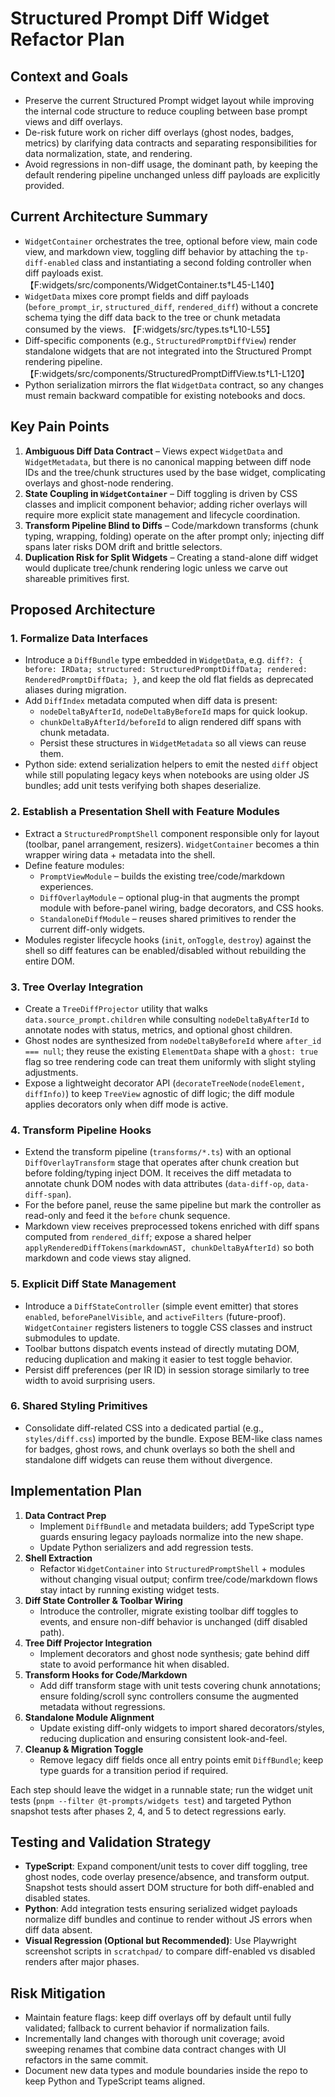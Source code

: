 # Structured Prompt Diff Widget Refactor Plan

## Context and Goals
- Preserve the current Structured Prompt widget layout while improving the internal code structure to reduce coupling between base prompt views and diff overlays.
- De-risk future work on richer diff overlays (ghost nodes, badges, metrics) by clarifying data contracts and separating responsibilities for data normalization, state, and rendering.
- Avoid regressions in non-diff usage, the dominant path, by keeping the default rendering pipeline unchanged unless diff payloads are explicitly provided.

## Current Architecture Summary
- `WidgetContainer` orchestrates the tree, optional before view, main code view, and markdown view, toggling diff behavior by attaching the `tp-diff-enabled` class and instantiating a second folding controller when diff payloads exist. 【F:widgets/src/components/WidgetContainer.ts†L45-L140】
- `WidgetData` mixes core prompt fields and diff payloads (`before_prompt_ir`, `structured_diff`, `rendered_diff`) without a concrete schema tying the diff data back to the tree or chunk metadata consumed by the views. 【F:widgets/src/types.ts†L10-L55】
- Diff-specific components (e.g., `StructuredPromptDiffView`) render standalone widgets that are not integrated into the Structured Prompt rendering pipeline. 【F:widgets/src/components/StructuredPromptDiffView.ts†L1-L120】
- Python serialization mirrors the flat `WidgetData` contract, so any changes must remain backward compatible for existing notebooks and docs.

## Key Pain Points
1. **Ambiguous Diff Data Contract** – Views expect `WidgetData` and `WidgetMetadata`, but there is no canonical mapping between diff node IDs and the tree/chunk structures used by the base widget, complicating overlays and ghost-node rendering.
2. **State Coupling in `WidgetContainer`** – Diff toggling is driven by CSS classes and implicit component behavior; adding richer overlays will require more explicit state management and lifecycle coordination.
3. **Transform Pipeline Blind to Diffs** – Code/markdown transforms (chunk typing, wrapping, folding) operate on the after prompt only; injecting diff spans later risks DOM drift and brittle selectors.
4. **Duplication Risk for Split Widgets** – Creating a stand-alone diff widget would duplicate tree/chunk rendering logic unless we carve out shareable primitives first.

## Proposed Architecture
### 1. Formalize Data Interfaces
- Introduce a `DiffBundle` type embedded in `WidgetData`, e.g. `diff?: { before: IRData; structured: StructuredPromptDiffData; rendered: RenderedPromptDiffData; }`, and keep the old flat fields as deprecated aliases during migration.
- Add `DiffIndex` metadata computed when diff data is present:
  - `nodeDeltaByAfterId`, `nodeDeltaByBeforeId` maps for quick lookup.
  - `chunkDeltaByAfterId/beforeId` to align rendered diff spans with chunk metadata.
  - Persist these structures in `WidgetMetadata` so all views can reuse them.
- Python side: extend serialization helpers to emit the nested `diff` object while still populating legacy keys when notebooks are using older JS bundles; add unit tests verifying both shapes deserialize.

### 2. Establish a Presentation Shell with Feature Modules
- Extract a `StructuredPromptShell` component responsible only for layout (toolbar, panel arrangement, resizers). `WidgetContainer` becomes a thin wrapper wiring data + metadata into the shell.
- Define feature modules:
  - `PromptViewModule` – builds the existing tree/code/markdown experiences.
  - `DiffOverlayModule` – optional plug-in that augments the prompt module with before-panel wiring, badge decorators, and CSS hooks.
  - `StandaloneDiffModule` – reuses shared primitives to render the current diff-only widgets.
- Modules register lifecycle hooks (`init`, `onToggle`, `destroy`) against the shell so diff features can be enabled/disabled without rebuilding the entire DOM.

### 3. Tree Overlay Integration
- Create a `TreeDiffProjector` utility that walks `data.source_prompt.children` while consulting `nodeDeltaByAfterId` to annotate nodes with status, metrics, and optional ghost children.
- Ghost nodes are synthesized from `nodeDeltaByBeforeId` where `after_id === null`; they reuse the existing `ElementData` shape with a `ghost: true` flag so tree rendering code can treat them uniformly with slight styling adjustments.
- Expose a lightweight decorator API (`decorateTreeNode(nodeElement, diffInfo)`) to keep `TreeView` agnostic of diff logic; the diff module applies decorators only when diff mode is active.

### 4. Transform Pipeline Hooks
- Extend the transform pipeline (`transforms/*.ts`) with an optional `DiffOverlayTransform` stage that operates after chunk creation but before folding/typing inject DOM. It receives the diff metadata to annotate chunk DOM nodes with data attributes (`data-diff-op`, `data-diff-span`).
- For the before panel, reuse the same pipeline but mark the controller as read-only and feed it the `before` chunk sequence.
- Markdown view receives preprocessed tokens enriched with diff spans computed from `rendered_diff`; expose a shared helper `applyRenderedDiffTokens(markdownAST, chunkDeltaByAfterId)` so both markdown and code views stay aligned.

### 5. Explicit Diff State Management
- Introduce a `DiffStateController` (simple event emitter) that stores `enabled`, `beforePanelVisible`, and `activeFilters` (future-proof). `WidgetContainer` registers listeners to toggle CSS classes and instruct submodules to update.
- Toolbar buttons dispatch events instead of directly mutating DOM, reducing duplication and making it easier to test toggle behavior.
- Persist diff preferences (per IR ID) in session storage similarly to tree width to avoid surprising users.

### 6. Shared Styling Primitives
- Consolidate diff-related CSS into a dedicated partial (e.g., `styles/diff.css`) imported by the bundle. Expose BEM-like class names for badges, ghost rows, and chunk overlays so both the shell and standalone diff widgets can reuse them without divergence.

## Implementation Plan
1. **Data Contract Prep**
   - Implement `DiffBundle` and metadata builders; add TypeScript type guards ensuring legacy payloads normalize into the new shape.
   - Update Python serializers and add regression tests.
2. **Shell Extraction**
   - Refactor `WidgetContainer` into `StructuredPromptShell` + modules without changing visual output; confirm tree/code/markdown flows stay intact by running existing widget tests.
3. **Diff State Controller & Toolbar Wiring**
   - Introduce the controller, migrate existing toolbar diff toggles to events, and ensure non-diff behavior is unchanged (diff disabled path).
4. **Tree Diff Projector Integration**
   - Implement decorators and ghost node synthesis; gate behind diff state to avoid performance hit when disabled.
5. **Transform Hooks for Code/Markdown**
   - Add diff transform stage with unit tests covering chunk annotations; ensure folding/scroll sync controllers consume the augmented metadata without regressions.
6. **Standalone Module Alignment**
   - Update existing diff-only widgets to import shared decorators/styles, reducing duplication and ensuring consistent look-and-feel.
7. **Cleanup & Migration Toggle**
   - Remove legacy diff fields once all entry points emit `DiffBundle`; keep type guards for a transition period if required.

Each step should leave the widget in a runnable state; run the widget unit tests (`pnpm --filter @t-prompts/widgets test`) and targeted Python snapshot tests after phases 2, 4, and 5 to detect regressions early.

## Testing and Validation Strategy
- **TypeScript**: Expand component/unit tests to cover diff toggling, tree ghost nodes, code overlay presence/absence, and transform output. Snapshot tests should assert DOM structure for both diff-enabled and disabled states.
- **Python**: Add integration tests ensuring serialized widget payloads normalize diff bundles and continue to render without JS errors when diff data absent.
- **Visual Regression (Optional but Recommended)**: Use Playwright screenshot scripts in `scratchpad/` to compare diff-enabled vs disabled renders after major phases.

## Risk Mitigation
- Maintain feature flags: keep diff overlays off by default until fully validated; fallback to current behavior if normalization fails.
- Incrementally land changes with thorough unit coverage; avoid sweeping renames that combine data contract changes with UI refactors in the same commit.
- Document new data types and module boundaries inside the repo to keep Python and TypeScript teams aligned.
